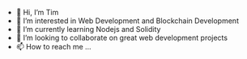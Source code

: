 - 👋 Hi, I’m Tim
- 👀 I’m interested in Web Development and Blockchain Development
- 🌱 I’m currently learning Nodejs and Solidity
- 💞️ I’m looking to collaborate on great web development projects
- 📫 How to reach me ...

<!---
ok-timmy/ok-timmy is a ✨ special ✨ repository because its `README.md` (this file) appears on your GitHub profile.
You can click the Preview link to take a look at your changes.
--->
